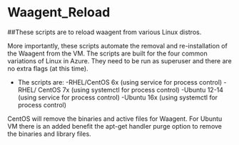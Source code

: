 # Waagent_Reload
##These scripts are to reload waagent from various Linux distros. 

More importantly, these scripts automate the removal and re-installation of the Waagent from the VM.   The scripts are built for the four common variations of Linux in Azure.
They need to be run as superuser and there are no extra flags (at this time).

 * The scripts are:
   -RHEL/CentOS 6x (using service for process control)
   -RHEL/ CentOS 7x (using systemctl for process control)
   -Ubuntu 12-14 (using service for process control)
   -Ubuntu 16x (using systemctl for process control)

CentOS will remove the binaries and active files for Waagent.
For Ubuntu VM there is an added benefit the apt-get handler purge option to remove the binaries and library files.
